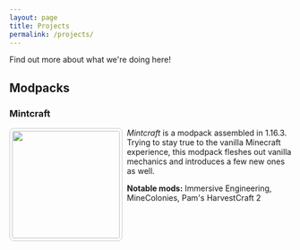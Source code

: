 ```yaml
---
layout: page
title: Projects
permalink: /projects/
---
```


Find out more about what we're doing here!

## Modpacks

### Mintcraft

<a href="https://www.curseforge.com/minecraft/modpacks/mintcraft"><img align="left" src="https://mintcraft.net/images/projects/mintcraft.png" width="192" height="192" style="border:1px solid #cccccc;border-radius:8px;padding:4px;margin:0px 8px 8px 0px"></a>

*Mintcraft* is a modpack assembled in 1.16.3. Trying to stay true to the vanilla Minecraft experience, this modpack fleshes out vanilla mechanics and introduces a few new ones as well.

**Notable mods:** Immersive Engineering, MineColonies, Pam's HarvestCraft 2